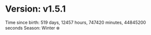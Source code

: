# Version: v1.5.1
Time since birth: 519 days, 12457 hours, 747420 minutes, 44845200 seconds
Season: Winter ❄️
